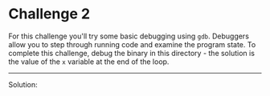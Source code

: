 # Challenge 2

For this challenge you'll try some basic debugging using `gdb`. Debuggers allow you to step through running code and examine the program state. To complete this challenge, debug the binary in this directory - the solution is the value of the `x` variable at the end of the loop.

---

Solution: <value of x here>
